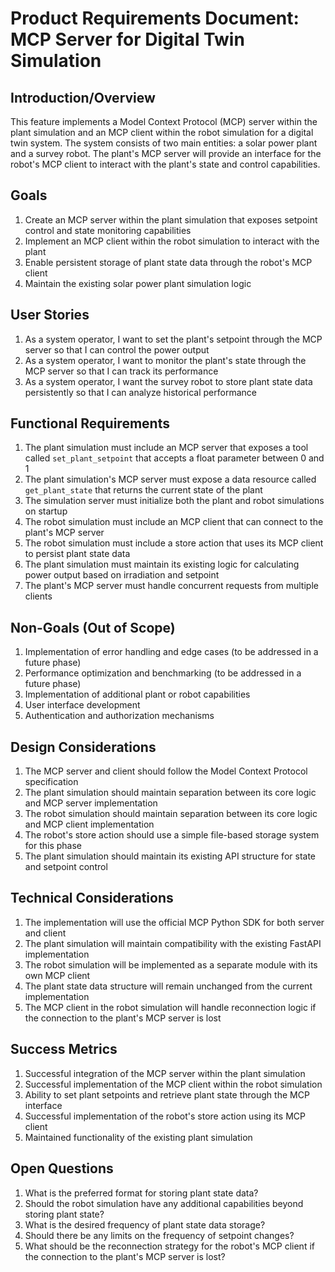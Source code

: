 # Product Requirements Document: MCP Server for Digital Twin Simulation

## Introduction/Overview
This feature implements a Model Context Protocol (MCP) server within the plant simulation and an MCP client within the robot simulation for a digital twin system. The system consists of two main entities: a solar power plant and a survey robot. The plant's MCP server will provide an interface for the robot's MCP client to interact with the plant's state and control capabilities.

## Goals
1. Create an MCP server within the plant simulation that exposes setpoint control and state monitoring capabilities
2. Implement an MCP client within the robot simulation to interact with the plant
3. Enable persistent storage of plant state data through the robot's MCP client
4. Maintain the existing solar power plant simulation logic

## User Stories
1. As a system operator, I want to set the plant's setpoint through the MCP server so that I can control the power output
2. As a system operator, I want to monitor the plant's state through the MCP server so that I can track its performance
3. As a system operator, I want the survey robot to store plant state data persistently so that I can analyze historical performance

## Functional Requirements
1. The plant simulation must include an MCP server that exposes a tool called `set_plant_setpoint` that accepts a float parameter between 0 and 1
2. The plant simulation's MCP server must expose a data resource called `get_plant_state` that returns the current state of the plant
3. The simulation server must initialize both the plant and robot simulations on startup
4. The robot simulation must include an MCP client that can connect to the plant's MCP server
5. The robot simulation must include a store action that uses its MCP client to persist plant state data
6. The plant simulation must maintain its existing logic for calculating power output based on irradiation and setpoint
7. The plant's MCP server must handle concurrent requests from multiple clients

## Non-Goals (Out of Scope)
1. Implementation of error handling and edge cases (to be addressed in a future phase)
2. Performance optimization and benchmarking (to be addressed in a future phase)
3. Implementation of additional plant or robot capabilities
4. User interface development
5. Authentication and authorization mechanisms

## Design Considerations
1. The MCP server and client should follow the Model Context Protocol specification
2. The plant simulation should maintain separation between its core logic and MCP server implementation
3. The robot simulation should maintain separation between its core logic and MCP client implementation
4. The robot's store action should use a simple file-based storage system for this phase
5. The plant simulation should maintain its existing API structure for state and setpoint control

## Technical Considerations
1. The implementation will use the official MCP Python SDK for both server and client
2. The plant simulation will maintain compatibility with the existing FastAPI implementation
3. The robot simulation will be implemented as a separate module with its own MCP client
4. The plant state data structure will remain unchanged from the current implementation
5. The MCP client in the robot simulation will handle reconnection logic if the connection to the plant's MCP server is lost

## Success Metrics
1. Successful integration of the MCP server within the plant simulation
2. Successful implementation of the MCP client within the robot simulation
3. Ability to set plant setpoints and retrieve plant state through the MCP interface
4. Successful implementation of the robot's store action using its MCP client
5. Maintained functionality of the existing plant simulation

## Open Questions
1. What is the preferred format for storing plant state data?
2. Should the robot simulation have any additional capabilities beyond storing plant state?
3. What is the desired frequency of plant state data storage?
4. Should there be any limits on the frequency of setpoint changes?
5. What should be the reconnection strategy for the robot's MCP client if the connection to the plant's MCP server is lost? 
